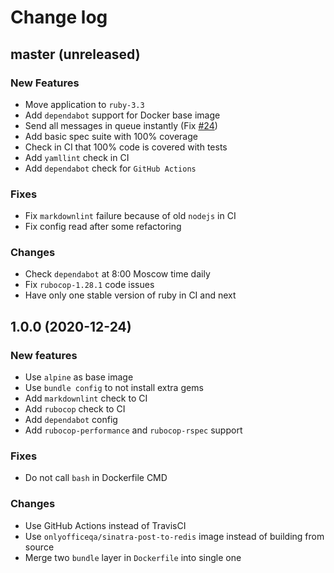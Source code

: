 # Change log

## master (unreleased)

### New Features

* Move application to `ruby-3.3`
* Add `dependabot` support for Docker base image
* Send all messages in queue instantly
  (Fix [#24](https://github.com/ONLYOFFICE-QA/redis-to-telegram/issues/24))
* Add basic spec suite with 100% coverage
* Check in CI that 100% code is covered with tests
* Add `yamllint` check in CI
* Add `dependabot` check for `GitHub Actions`

### Fixes

* Fix `markdownlint` failure because of old `nodejs` in CI
* Fix config read after some refactoring

### Changes

* Check `dependabot` at 8:00 Moscow time daily
* Fix `rubocop-1.28.1` code issues
* Have only one stable version of ruby in CI and next

## 1.0.0 (2020-12-24)

### New features

* Use `alpine` as base image
* Use `bundle config` to not install extra gems
* Add `markdownlint` check to CI
* Add `rubocop` check to CI
* Add `dependabot` config
* Add `rubocop-performance` and `rubocop-rspec` support

### Fixes

* Do not call `bash` in Dockerfile CMD

### Changes

* Use GitHub Actions instead of TravisCI
* Use `onlyofficeqa/sinatra-post-to-redis` image instead of building from source
* Merge two `bundle` layer in `Dockerfile` into single one
